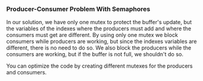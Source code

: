 ### Producer-Consumer Problem With Semaphores

In our solution, we have only one mutex to protect the buffer's update, but the variables of the indexes where the producers must add and where the consumers must get are different. By using only one mutex we block consumers while producers are working, but since the indexes variables are different, there is no need to do so. We also block the producers while the consumers are working, but if the buffer is not full, we shouldn't do so.

You can optimize the code by creating different mutexes for the producers and consumers.
